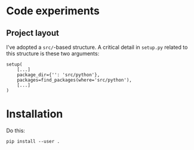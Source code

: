 # Code experiments


## Project layout

I've adopted a `src/`-based structure.
A critical detail in `setup.py` related to this structure is these two arguments:

```
setup(
    [...]
    package_dir={'': 'src/python'},
    packages=find_packages(where='src/python'),
    [...]
)
```

# Installation

Do this:

```
pip install --user .
```

